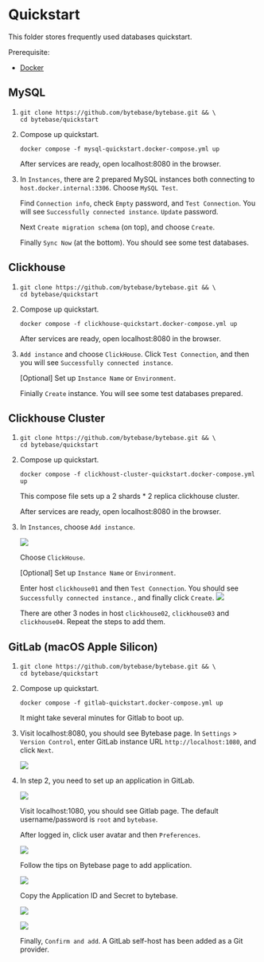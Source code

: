 # Quickstart
This folder stores frequently used databases quickstart.

Prerequisite:
- [Docker](https://docs.docker.com/engine/install)

## MySQL
1. 
    ```
    git clone https://github.com/bytebase/bytebase.git && \
    cd bytebase/quickstart
    ```

1. Compose up quickstart.
    ```
    docker compose -f mysql-quickstart.docker-compose.yml up
    ```
    After services are ready, open localhost:8080 in the browser.

1. In `Instances`, there are 2 prepared MySQL instances both connecting to `host.docker.internal:3306`. Choose `MySQL Test`.

    Find `Connection info`, check `Empty` password, and `Test Connection`. You will see `Successfully connected instance`.
    `Update` password.

    Next `Create migration schema` (on top), and choose `Create`.

    Finally `Sync Now` (at the bottom). You should see some test databases.

## Clickhouse
1. 
    ```
    git clone https://github.com/bytebase/bytebase.git && \
    cd bytebase/quickstart
    ```

1. Compose up quickstart.
    ```
    docker compose -f clickhouse-quickstart.docker-compose.yml up
    ```
    After services are ready, open localhost:8080 in the browser.

1. `Add instance` and choose `ClickHouse`.
    Click `Test Connection`, and then you will see `Successfully connected instance`.
    
    \[Optional\] Set up `Instance Name` or `Environment`.

    Finially `Create` instance. You will see some test databases prepared.

## Clickhouse Cluster

1. 
    ```
    git clone https://github.com/bytebase/bytebase.git && \
    cd bytebase/quickstart
    ```

1. Compose up quickstart.
    ```
    docker compose -f clickhoust-cluster-quickstart.docker-compose.yml up
    ```
    This compose file sets up a 2 shards * 2 replica clickhouse cluster.

    After services are ready, open localhost:8080 in the browser.

1. In `Instances`, choose `Add instance`.

    ![](./assets/clickhouse-cluster-01.png)

    Choose `ClickHouse`.

    \[Optional\] Set up `Instance Name` or `Environment`.

    Enter host `clickhouse01` and then `Test Connection`. You should see `Successfully connected instance.`, and finally click `Create`.
    ![](./assets/clickhouse-cluster-02.png)

    There are other 3 nodes in host `clickhouse02`, `clickhouse03` and `clickhouse04`. Repeat the steps to add them.

## GitLab (macOS Apple Silicon)

1. 
    ```
    git clone https://github.com/bytebase/bytebase.git && \
    cd bytebase/quickstart
    ```

1. Compose up quickstart.
    ```
    docker compose -f gitlab-quickstart.docker-compose.yml up
    ```

    It might take several minutes for Gitlab to boot up.


1. Visit localhost:8080, you should see Bytebase page. In `Settings` > `Version Control`, enter GitLab instance URL `http://localhost:1080`, and click `Next`.

    ![](./assets/gitlab-01.png)

1. In step 2, you need to set up an application in GitLab.

    ![](./assets/gitlab-02.png)

    Visit localhost:1080, you should see Gitlab page. The default username/password is `root` and `bytebase`.

    After logged in, click user avatar and then `Preferences`.

    ![](./assets/gitlab-03.png)

    Follow the tips on Bytebase page to add application.

    ![](./assets/gitlab-04.png)

    Copy the Application ID and Secret to bytebase.

    ![](./assets/gitlab-05.png)

    ![](./assets/gitlab-06.png)

    Finally, `Confirm and add`. A GitLab self-host has been added as a Git provider.
